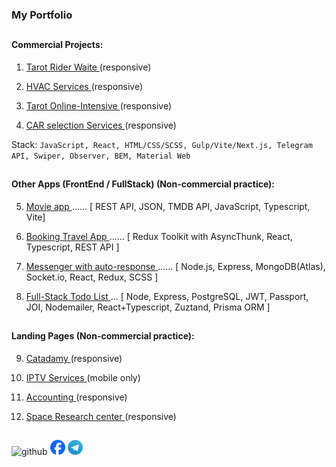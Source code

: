 ### <span class="title">My Portfolio</span>

##

#### <span class="title">Commercial Projects:</span>

1. [Tarot Rider Waite ](https://taro-kliuchsveta.com/riderwaite/)(responsive)

2. [HVAC Services ](https://argo-e.com.ua/)(responsive)

3. [Tarot Online-Intensive ](https://taro-kliuchsveta.com/)(responsive)

4. [CAR selection Services ](https://www.revizoravto.com.ua/)(responsive)

<span class="title">Stack:</span> <span class="icon-text">`JavaScript, React, HTML/CSS/SCSS, Gulp/Vite/Next.js, Telegram API, Swiper, Observer, BEM, Material Web`</span>

##

#### <span class="title">Other Apps (FrontEnd / FullStack)</span> (Non-commercial practice):

5. [Movie app ](https://master--beautiful-cassata-3d99f8.netlify.app/) <span>...... [ REST API, JSON, TMDB API, JavaScript, Typescript, Vite]</span>

6. [Booking Travel App ](https://master--bookings-react.netlify.app/) <span>...... [ Redux Toolkit with AsyncThunk, React, Typescript, REST API ]</span>

7. [Messenger with auto-response ](https://mongo-react-app.vercel.app/) <span>...... [ Node.js, Express, MongoDB(Atlas), Socket.io, React, Redux, SCSS ]</span>

8. [Full-Stack Todo List ](https://reactive-gtd.netlify.app/) <span>... [ Node, Express, PostgreSQL, JWT, Passport, JOI, Nodemailer, React+Typescript, Zuztand, Prisma ORM ]</span>

##

#### <span class="title">Landing Pages</span> (Non-commercial practice):

9. [Catadamy ](https://cat-landing.netlify.app/)(responsive)

10. [IPTV Services ](https://hustle2live.github.io/Landings/cinema)(mobile only)

11. [Accounting ](https://hustle2live.github.io/Landings/accounting)(responsive)

12. [Space Research center ](https://hustle2live.github.io/Landings/space)(responsive)

##

<div class="icon-container">
   <a class="icon-link" href="https://github.com/hustle2live" target="_blank" style="text-decoration:none">
   <img src="./dist/assets/github.ico" alt="github" title="view my github page" width="24" height="24">
   </a>
   <a class="icon-link" href="https://www.facebook.com/kuz.v91" target="_blank" style="text-decoration:none">
   <img src="./dist/assets/facebook-circle.png" alt="telegram" title="view my facebook page" width="24" height="24">
   </a>
   <a class="icon-link" href="https://t.me/vkuznetsov28" target="_blank" style="text-decoration:none">
   <img src="./dist/assets/telegram-circle.png" alt="telegram" title="write me to telegram" width="24" height="24">
   </a>
</div>

